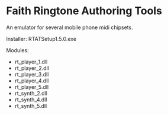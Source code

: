 # Faith Ringtone Authoring Tools

An emulator for several mobile phone midi chipsets.

Installer: RTATSetup1.5.0.exe

Modules:
- rt_player_1.dll
- rt_player_2.dll
- rt_player_3.dll
- rt_player_4.dll
- rt_player_5.dll
- rt_synth_2.dll
- rt_synth_4.dll
- rt_synth_5.dll
